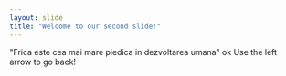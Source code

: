 ```yaml
---
layout: slide
title: "Welcome to our second slide!"
---
```

"Frica este cea mai mare piedica in dezvoltarea umana" ok
Use the left arrow to go back!
